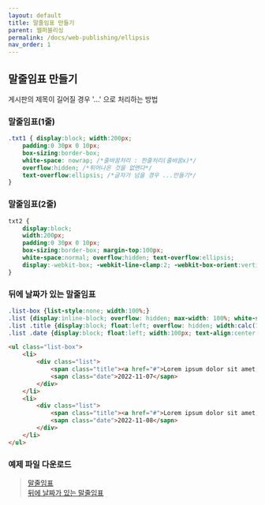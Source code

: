 ```yaml
---
layout: default
title: 말줄임표 만들기
parent: 웹퍼블리싱
permalink: /docs/web-publishing/ellipsis
nav_order: 1
---
```


## **말줄임표 만들기**

게시판의 제목이 길어질 경우 '...' 으로 처리하는 방법


### **말줄임표(1줄)**

```css
.txt1 { display:block; width:200px; 
 	padding:0 30px 0 10px; 
 	box-sizing:border-box;
	white-space: nowrap; /*줄바꿈처리 : 한줄처리(줄바꿈x)*/
	overflow:hidden; /*튀어나온 것을 없앤다*/
	text-overflow:ellipsis; /*글자가 넘을 경우 ...만들기*/
}
```

### **말줄임표(2줄)**

```css
txt2 {  
    display:block;
    width:200px; 
    padding:0 30px 0 10px;
    box-sizing:border-box; margin-top:100px;
    white-space:normal; overflow:hidden; text-overflow:ellipsis;
    display:-webkit-box; -webkit-line-clamp:2; -webkit-box-orient:vertical;
}
```


### **뒤에 날짜가 있는 말줄임표**
```css
.list-box {list-style:none; width:100%;}
.list {display:inline-block; overflow: hidden; max-width: 100%; white-space: nowrap;}
.list .title {display:block; float:left; overflow: hidden; width:calc(100% - 100px); text-overflow: ellipsis; white-space: nowrap;}
.list .date {display:block; float:left; width:100px; text-align:center; }
```

```html
<ul class="list-box">
	<li>
		<div class="list">
			<span class="title"><a href="#">Lorem ipsum dolor sit amet, consectetur adipisicing elit</a></span>
			<sapn class="date">2022-11-07</sapn>
		</div>
	</li>
	<li>
		<div class="list">
			<span class="title"><a href="#">Lorem ipsum dolor sit amet, consectetur adipisicing elitLorem ipsum dolor sit amet</a></span>		
			<sapn class="date">2022-11-08</sapn>
		</div>
	</li>
</ul>
```


### **예제 파일 다운로드**

><a href="https://github.com/youngkeol/youngkeol.github.io/blob/main/docs/publishing/elipsis/ellipsis_ex_01.html" download>말줄임표</a>  
><a href="./ellipsis_ex_02.html" download>뒤에 날짜가 있는 말줄임표</a>